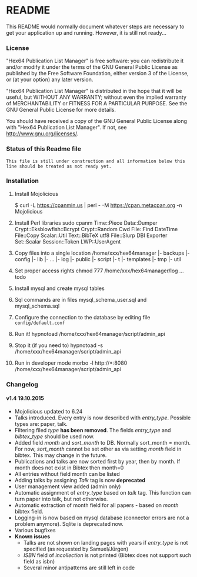 # README #

This README would normally document whatever steps are necessary to get your application up and running. However, it is still not ready...

### License ###

"Hex64 Publication List Manager" is free software: you can redistribute it and/or modify
it under the terms of the GNU General Public License as published by
the Free Software Foundation, either version 3 of the License, or
(at your option) any later version.

"Hex64 Publication List Manager" is distributed in the hope that it will be useful,
but WITHOUT ANY WARRANTY; without even the implied warranty of
MERCHANTABILITY or FITNESS FOR A PARTICULAR PURPOSE.  See the
GNU General Public License for more details.

You should have received a copy of the GNU General Public License
along with "Hex64 Publication List Manager".  If not, see <http://www.gnu.org/licenses/>.

### Status of this Readme file ###

    This file is still under construction and all information below this line should be treated as not ready yet.

### Installation ###

1. Install Mojolicious

    $ curl -L https://cpanmin.us | perl - -M https://cpan.metacpan.org -n Mojolicious

2. Install Perl libraries
    sudo cpanm Time::Piece Data::Dumper Crypt::Eksblowfish::Bcrypt Crypt::Random Cwd File::Find DateTime File::Copy Scalar::Util Text::BibTeX utf8 File::Slurp DBI Exporter Set::Scalar Session::Token LWP::UserAgent
3. Copy files into a single location
    /home/xxx/hex64manager
    |- backups
    |- config
    |- lib
        |- ...
    |- log
    |- public
    |- script
    |- t
    |- templates
    |- tmp
    |- util
4. Set proper access rights
    chmod 777 /home/xxx/hex64manager/log
    ... todo
5. Install mysql and create mysql tables
  1. Sql commands are in files mysql_schema_user.sql and mysql_schema.sql
6. Configure the connection to the database by editing file `config/default.conf`
7. Run it!
    hypnotoad /home/xxx/hex64manager/script/admin_api
8. Stop it (if you need to)
    hypnotoad -s /home/xxx/hex64manager/script/admin_api
9. Run in developer mode
    morbo -l http://*:8080 /home/xxx/hex64manager/script/admin_api


### Changelog ###

#### v1.4 19.10.2015 ####

* Mojolicious updated to 6.24
* Talks introduced. Every entry is now described with *entry_type*. Possible types are: paper, talk.
* Filtering filed *type* **has been removed**. The fields *entry_type* and *bibtex_type* should be used now.
* Added field *month* and *sort_month* to DB. Normally sort_month = month. For now, *sort_month* cannot be set other as via setting *month* field in bibtex. This may change in the future.
* Publications and talks are now sorted first by year, then by month. If month does not exist in Bibtex then month=0
* All entries without field month can be listed
* Adding talks by assigning *Talk* tag is now **deprecated**
* User management view added (admin only)
* Automatic assignment of *entry_type* based on *talk* tag. This function can turn paper into talk, but not otherwise.
* Automatic extraction of month field for all papers - based on *month* bibtex field.
* Logging-in is now based on mysql database (connector errors are not a problem anymore). Sqlite is deprecated now.
* Various bugfixes
* **Known issues**
    * Talks are not shown on landing pages with years if *entry_type* is not specified (as requested by Samuel/Jürgen)
    * *ISBN* field of *incollection* is not printed (Bibtex does not support such field as isbn)
    * Several minor antipatterns are still left in code